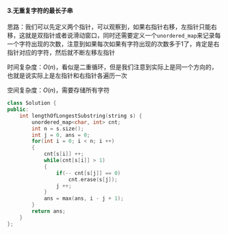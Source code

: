 #### 3.无重复字符的最长子串

思路：我们可以先定义两个指针，可以观察到，如果右指针右移，左指针只能右移，这就是双指针或者说滑动窗口，同时还需要定义一个`unordered_map`来记录每一个字符出现的次数，注意到如果每次如果有字符出现的次数多于$1$了，肯定是右指针对应的字符，然后就不断左移左指针

时间复杂度：$O(n)$，看似是二重循环，但是我们注意到实际上是同一个方向的，也就是说实际上是左指针和右指针各遍历一次

空间复杂度：$O(n)$，需要存储所有字符

```cpp
class Solution {
public:
    int lengthOfLongestSubstring(string s) {
        unordered_map<char, int> cnt;
        int n = s.size();
        int j = 0, ans = 0;
        for(int i = 0; i < n; i ++)
        {
            cnt[s[i]] ++;
            while(cnt[s[i]] > 1)
            {
                if(-- cnt[s[j]] == 0)
                    cnt.erase(s[j]);
                j ++;
            }
            ans = max(ans, i - j + 1);
        }
        return ans;
    }
};
```

